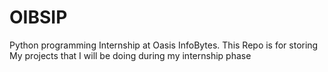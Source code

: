 # OIBSIP
Python programming Internship at Oasis InfoBytes. This Repo is for storing My projects that I will be doing during my internship phase
